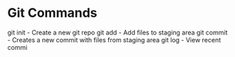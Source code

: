 # Git Commands

git init - Create a new git repo
git add - Add files to staging area
git commit - Creates a new commit with files from staging area
git log - View recent commi